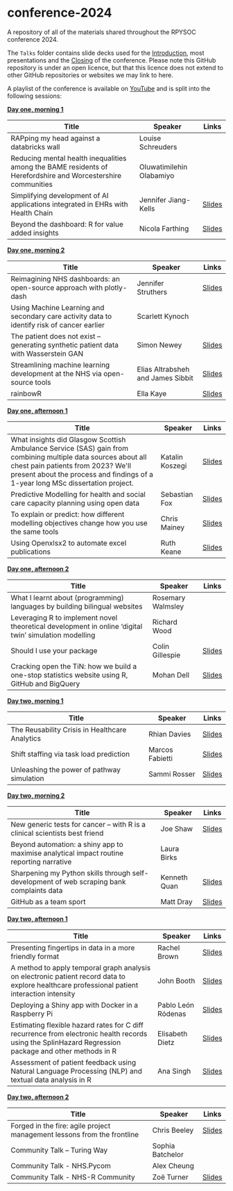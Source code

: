 
# conference-2024

A repository of all of the materials shared throughout the RPYSOC conference 
2024.

The `Talks` folder contains slide decks used for the [Introduction](https://github.com/nhs-r-community/conference-2024/blob/2508114fbaecb020d97308fe1d11aa9d86135f33/Talks/introduction.md), most presentations and the [Closing](https://github.com/nhs-r-community/conference-2024/blob/2508114fbaecb020d97308fe1d11aa9d86135f33/Talks/closing.md) of the conference. Please note this GitHub repository is under an open licence, but that this licence does not 
extend to other GitHub repositories or websites we may link to here.

A playlist of the conference is available on 
[YouTube](https://www.youtube.com/playlist?list=PLXCrMzQaI6c2vQUabRSOg9_FCxp6x6cVg) and is split into the following sessions:

**[Day one, morning 1](https://www.youtube.com/watch?v=_ZqlPsDUdSY&list=PLXCrMzQaI6c2vQUabRSOg9_FCxp6x6cVg&index=8&pp=iAQB)**

| Title | Speaker | Links |
|-----|--|-|
| RAPping my head against a databricks wall | Louise Schreuders | |
| Reducing mental health inequalities among the BAME residents of Herefordshire and Worcestershire communities | Oluwatimilehin Olabamiyo | |
| Simplifying development of AI applications integrated in EHRs with Health Chain | Jennifer Jiang-Kells | [Slides](https://github.com/nhs-r-community/conference-2024/blob/18bd063d729bfab457124bf849ed9812e12ba118/Talks/2024-11-21_jiang-kells_building-healthchain.md) |
| Beyond the dashboard: R for value added insights | Nicola Farthing | [Slides](https://github.com/nhs-r-community/conference-2024/blob/18bd063d729bfab457124bf849ed9812e12ba118/Talks/2024-11-21_farthing_r-for-value-added-insights.pptx) |

**[Day one, morning 2](https://www.youtube.com/watch?v=5R7lx4FW7Z0&list=PLXCrMzQaI6c2vQUabRSOg9_FCxp6x6cVg&index=7&pp=iAQB)**

| Title | Speaker | Links |
|-----|--|-|
| Reimagining NHS dashboards: an open-source approach with plotly-dash | Jennifer Struthers | [Slides](https://github.com/nhs-r-community/conference-2024/blob/18bd063d729bfab457124bf849ed9812e12ba118/Talks/2024-11-21_struthers_reimagine-dashboards.pptx) |
| Using Machine Learning and secondary care activity data to identify risk of cancer earlier | Scarlett Kynoch | |
| The patient does not exist – generating synthetic patient data with Wasserstein GAN | Simon Newey | [Slides](https://github.com/nhs-r-community/conference-2024/blob/18bd063d729bfab457124bf849ed9812e12ba118/Talks/2024-11-21_newey_gan.pptx) |
| Streamlining machine learning development at the NHS via open-source tools | Elias Altrabsheh and James Sibbit | [Slides](https://github.com/nhs-r-community/conference-2024/blob/677beb95b80f4e37ef9f11204c81c2ce6eae568d/Talks/2024-11-21_altrabsheh_mlops-in-the-nhs.pptx) |
| rainbowR | Ella Kaye | [Slides](https://github.com/nhs-r-community/conference-2024/blob/18bd063d729bfab457124bf849ed9812e12ba118/Talks/2024-11-21_kaye_rainbowR) |

**[Day one, afternoon 1](https://www.youtube.com/watch?v=JfKWT7YbW0k&list=PLXCrMzQaI6c2vQUabRSOg9_FCxp6x6cVg&index=3&pp=iAQB)**

| Title | Speaker | Links |
|-----|--|-|
| What insights did Glasgow Scottish Ambulance Service (SAS) gain from combining multiple data sources about all chest pain patients from 2023? We'll present about the process and findings of a 1-year long MSc dissertation project. | Katalin Koszegi | [Slides](https://github.com/nhs-r-community/conference-2024/blob/18bd063d729bfab457124bf849ed9812e12ba118/Talks/2024-11-21_koszegi_sas-chest-pain.pptx) |
| Predictive Modelling for health and social care capacity planning using open data | Sebastian Fox | [Slides](https://github.com/nhs-r-community/conference-2024/blob/18bd063d729bfab457124bf849ed9812e12ba118/Talks/2024-11-21_fox_planning-tool.pptx) |
| To explain or predict: how different modelling objectives change how you use the same tools | Chris Mainey | [Slides](https://github.com/nhs-r-community/conference-2024/blob/18bd063d729bfab457124bf849ed9812e12ba118/Talks/2024-11-21_mainey_to_explain_or_predict.md) |
| Using Openxlsx2 to automate excel publications | Ruth Keane | [Slides](https://github.com/nhs-r-community/conference-2024/blob/18bd063d729bfab457124bf849ed9812e12ba118/Talks/2024-11-21_keane_openxlsx2.pptx) |

**[Day one, afternoon 2](https://www.youtube.com/watch?v=KgLsjY7xgAQ&list=PLXCrMzQaI6c2vQUabRSOg9_FCxp6x6cVg&index=6)**

| Title | Speaker | Links |
|-----|--|-|
| What I learnt about (programming) languages by building bilingual websites | Rosemary Walmsley | |
| Leveraging R to implement novel theoretical development in online ‘digital twin’ simulation modelling | Richard Wood | |
| Should I use your package | Colin Gillespie | [Slides](https://nhs-r-community.github.io/conference-2024/Talks/2024-11-21_gillespie_validating-r-packages.pdf) |
| Cracking open the TiN: how we build a one-stop statistics website using R, GitHub and BigQuery | Mohan Dell | [Slides](https://github.com/nhs-r-community/conference-2024/blob/18bd063d729bfab457124bf849ed9812e12ba118/Talks/2024-11-21_dell_cracking-open-the-tin.pptx) |

**[Day two, morning 1](https://www.youtube.com/watch?v=s21lNo3pZVQ&list=PLXCrMzQaI6c2vQUabRSOg9_FCxp6x6cVg&index=5&pp=iAQB)**

| Title | Speaker | Links |
|-----|--|-|
| The Reusability Crisis in Healthcare Analytics | Rhian Davies | [Slides](https://github.com/nhs-r-community/conference-2024/blob/main/Talks/2024-11-22_davies_reusable.md) |
| Shift staffing via task load prediction | Marcos Fabietti | [Slides](https://github.com/nhs-r-community/conference-2024/blob/18bd063d729bfab457124bf849ed9812e12ba118/Talks/2024-11-22_fabietti_shift_staffing.pptx) |
| Unleashing the power of pathway simulation | Sammi Rosser | [Slides](https://github.com/nhs-r-community/conference-2024/blob/18bd063d729bfab457124bf849ed9812e12ba118/Talks/2024-11-22_rosser_power_of_pathway_simulation.md) |

**[Day two, morning 2](https://www.youtube.com/watch?v=TdfkSNIIGps&list=PLXCrMzQaI6c2vQUabRSOg9_FCxp6x6cVg&index=2&pp=iAQB)**

| Title | Speaker | Links |
|-----|--|-|
| New generic tests for cancer – with R is a clinical scientists best friend | Joe Shaw | [Slides](https://github.com/nhs-r-community/conference-2024/blob/18bd063d729bfab457124bf849ed9812e12ba118/Talks/2024-11-22_shaw_new_genetic_tests_for_cancer.pptx) |
| Beyond automation: a shiny app to maximise analytical impact routine reporting narrative | Laura Birks | |
| Sharpening my Python skills through self-development of web scraping bank complaints data | Kenneth Quan | [Slides](https://github.com/nhs-r-community/conference-2024/blob/main/Talks/2024-11-22_quan_sharpening_my_python_skills.pptx) |
| GitHub as a team sport | Matt Dray | [Slides](https://github.com/nhs-r-community/conference-2024/blob/18bd063d729bfab457124bf849ed9812e12ba118/Talks/2024-11-22_dray_github-as-a-team-sport.md) |

**[Day two, afternoon 1](https://www.youtube.com/watch?v=SD_GZ1URYzI&list=PLXCrMzQaI6c2vQUabRSOg9_FCxp6x6cVg&index=1&pp=iAQB)**

| Title | Speaker | Links |
|-----|--|-|
| Presenting fingertips in data in a more friendly format | Rachel Brown | [Slides](https://github.com/nhs-r-community/conference-2024/blob/18bd063d729bfab457124bf849ed9812e12ba118/Talks/2024-11-22_brown_fingertips_data_shiny.md) |
| A method to apply temporal graph analysis on electronic patient record data to explore healthcare professional patient interaction intensity | John Booth | [Slides](https://github.com/nhs-r-community/conference-2024/blob/18bd063d729bfab457124bf849ed9812e12ba118/Talks/2024-11-22_booth_temporal-graph-analysis.pptx) |
| Deploying a Shiny app with Docker in a Raspberry Pi | Pablo León Ródenas | [Slides](https://github.com/nhs-r-community/conference-2024/blob/18bd063d729bfab457124bf849ed9812e12ba118/Talks/2024-11-22_leon_rodenas_docker_shiny.md) |
| Estimating flexible hazard rates for C diff recurrence from electronic health records using the SplinHazard Regression package and other methods in R | Elisabeth Dietz | [Slides](https://nhs-r-community.github.io/conference-2024/Talks/2024-11-22_dietz_survival.html) |
| Assessment of patient feedback using Natural Language Processing (NLP) and textual data analysis in R | Ana Singh | [Slides](https://github.com/nhs-r-community/conference-2024/blob/18bd063d729bfab457124bf849ed9812e12ba118/Talks/2024-11-22_singh_nlp.pptx) |

**[Day two, afternoon 2](https://www.youtube.com/watch?v=z_RkSDTJhj4&list=PLXCrMzQaI6c2vQUabRSOg9_FCxp6x6cVg&index=4&pp=iAQB)**

| Title | Speaker | Links |
|-----|--|-|
| Forged in the fire: agile project management lessons from the frontline | Chris Beeley | [Slides](https://github.com/nhs-r-community/conference-2024/blob/18bd063d729bfab457124bf849ed9812e12ba118/Talks/2024-11-22_beeley_agile-project-management.md) |
| Community Talk – Turing Way | Sophia Batchelor | |
| Community Talk - NHS.Pycom | Alex Cheung | |
| Community Talk - NHS-R Community  | Zoë Turner | [Slides](https://github.com/nhs-r-community/conference-2024/blob/2508114fbaecb020d97308fe1d11aa9d86135f33/Talks/2024-11-22_turner_nhsr-community-talk.md) |
